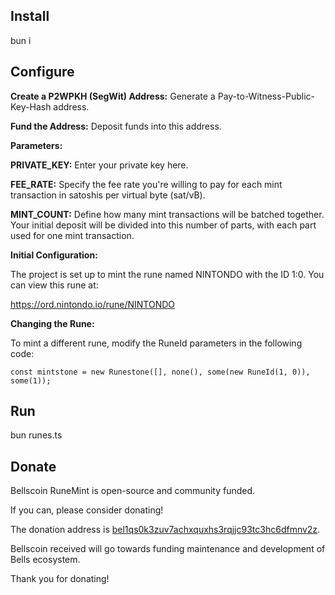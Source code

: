 Install
------
bun i

Configure
------
**Create a P2WPKH (SegWit) Address:** Generate a Pay-to-Witness-Public-Key-Hash address.

**Fund the Address:** Deposit funds into this address.

**Parameters:**

**PRIVATE_KEY:** Enter your private key here.

**FEE_RATE:** Specify the fee rate you're willing to pay for each mint transaction in satoshis per virtual byte (sat/vB).

**MINT_COUNT:** Define how many mint transactions will be batched together. Your initial deposit will be divided into this number of parts, with each part used for one mint transaction.


**Initial Configuration:**

The project is set up to mint the rune named NINTONDO with the ID 1:0. You can view this rune at:

https://ord.nintondo.io/rune/NINTONDO

**Changing the Rune:**

To mint a different rune, modify the RuneId parameters in the following code:

```const mintstone = new Runestone([], none(), some(new RuneId(1, 0)), some(1));```

Run
------

bun runes.ts

Donate
------

Bellscoin RuneMint is open-source and community funded. 

If you can, please consider donating!

The donation address is
[bel1qs0k3zuv7achxquxhs3rqjjc93tc3hc6dfmnv2z](https://nintondo.io/explorer/address/bel1qs0k3zuv7achxquxhs3rqjjc93tc3hc6dfmnv2z).

Bellscoin received will go towards funding maintenance and development of Bells ecosystem.

Thank you for donating!
